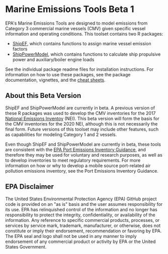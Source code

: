 # Marine Emissions Tools Beta 1

EPA's Marine Emissions Tools are designed to model emissions from Category 3 commercial marine vessels (CMV) given specific vessel information and operating conditions. This toolset  contains two R packages:
* [ShipEF](./ShipEF), which contains functions to assign marine vessel emission factors
* [ShipPowerModel](./ShipPowerModel), which contains functions to calculate ship propulsive power and auxiliary/boiler engine loads

See the individual package readme files for installation instructions. For information on how to use these packages, see the package documentation, vignettes, and the [cheat sheets](./CheatSheets).

## About this Beta Version
ShipEF and ShipPowerModel are currently in beta. A previous version of these R packages was used to develop the CMV inventories for the 2017 [National Emissions Inventoy](https://www.epa.gov/air-emissions-inventories/national-emissions-inventory-nei) (NEI). This beta version will form the basis for the CMV inventories for the 2020 NEI, although this is not necessarily the final form. Future versions of this toolset may include other features, such as capabilities for modeling Category 1 and 2 vessels.

Even though ShipEF and ShipPowerModel are currently in beta, these tools are consistent with the [EPA Port Emissions Inventory Guidance](https://nepis.epa.gov/Exe/ZyPDF.cgi?Dockey=P10102U0.pdf), and therefore they may be used for voluntary and research purposes, as well as to develop inventories to meet regulatory requirements. For more information on how or why to develop a mobile source port-related air pollution emissions inventory, see the Port Emissions Inventory Guidance.

## EPA Disclaimer 

The United States Environmental Protection Agency (EPA) GitHub project code is provided on an "as is" basis and the user assumes responsibility for its use. EPA has relinquished control of the information and no longer has responsibility to protect the integrity, confidentiality, or availability of the information. Any reference to specific commercial products, processes, or services by service mark, trademark, manufacturer, or otherwise, does not constitute or imply their endorsement, recommendation or favoring by EPA. The EPA seal and logo shall not be used in any manner to imply endorsement of any commercial product or activity by EPA or the United States Government.
